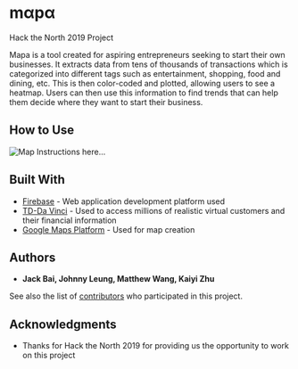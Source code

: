 # mαpα

Hack the North 2019 Project

Mapa is a tool created for aspiring entrepreneurs seeking to start their own businesses. It extracts data from tens of thousands of transactions which is categorized into different tags such as entertainment, shopping, food and dining, etc. This is then color-coded and plotted, allowing users to see a heatmap. Users can then use this information to find trends that can help them decide where they want to start their business.

## How to Use
![Map](http:///to/img.png)
Instructions here...

## Built With

* [Firebase](https://firebase.google.com/) - Web application development platform used
* [TD-Da Vinci](https://td-davinci.com/) - Used to access millions of realistic virtual customers and their financial information
* [Google Maps Platform](https://developers.google.com/maps/documentation/javascript/tutorial) - Used for map creation

## Authors

* **Jack Bai, Johnny Leung, Matthew Wang, Kaiyi Zhu**

See also the list of [contributors](https://github.com/mslwang/td-app/contributors) who participated in this project.

## Acknowledgments

* Thanks for Hack the North 2019 for providing us the opportunity to work on this project
